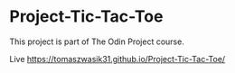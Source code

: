 # Project-Tic-Tac-Toe

This project is part of The Odin Project course.

Live https://tomaszwasik31.github.io/Project-Tic-Tac-Toe/
